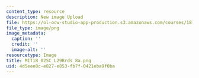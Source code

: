 ```yaml
---
content_type: resource
description: New image Upload
file: https://ol-ocw-studio-app-production.s3.amazonaws.com/courses/18-02sc-multivariable-calculus-fall-2010/4d5eee8ce827e853fb7f0421eba9f0ba_MIT18_02SC_L29Brds_8a.png
file_type: image/png
image_metadata:
  caption: ''
  credit: ''
  image-alt: ''
resourcetype: Image
title: MIT18_02SC_L29Brds_8a.png
uid: 4d5eee8c-e827-e853-fb7f-0421eba9f0ba
---
```

